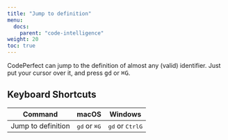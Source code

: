 ```yaml
---
title: "Jump to definition"
menu:
  docs:
    parent: "code-intelligence"
weight: 20
toc: true
---
```


CodePerfect can jump to the definition of almost any (valid) identifier. Just
put your cursor over it, and press <kbd>gd</kbd> or <kbd>⌘G</kbd>.

## Keyboard Shortcuts

| Command            | macOS                                     | Windows                                      |
| ------------------ | ----------------------------------------- | -------------------------------------------- |
| Jump to definition | <kbd>gd</kbd> or <kbd>⌘</kbd><kbd>G</kbd> | <kbd>gd</kbd> or <kbd>Ctrl</kbd><kbd>G</kbd> |

